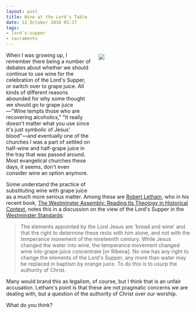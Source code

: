 ```yaml
---
layout: post
title: Wine at the Lord's Table
date: 12 October 2010 05:37
tags:
- lord's-supper
- sacraments
---
```

<div style="float: right; margin: 5px 1px 0px 20px; width: 250px; height: 373px;"><img src="https://dl.dropbox.com/u/3897986/Jake%20Blog%20Images/supper_elements.jpg" /></div>
<p>When I was growing up, I remember there being a number of debates about whether we should continue to use wine for the celebration of the Lord's Supper, or switch over to grape juice. All kinds of different reasons abounded for why some thought we should go to grape juice&mdash;"Wine tempts those who are recovering alcoholics," "It really doesn't matter what you use since it's just symbolic of Jesus' blood"&mdash;and eventually one of the churches I was a part of settled on half-wine and half-grape juice in the tray that was passed around. Most evangelical churches these days, it seems, don't even consider wine an option anymore.</p>
<p>Some understand the practice of substituting wine with grape juice as a much more serious matter. Among these are <a href="http://www.theopedia.com/Robert_Letham">Robert Letham</a>, who in his recent book, <a href="http://www.amazon.com/Westminster-Assembly-Theology-Historical-Reformed/dp/0875526128">The Westminster Assembly: Reading Its Theology in Historical Context</a>, notes this in a discussion on the view of the Lord's Supper in the <a href="http://www.opc.org/confessions.html">Westminster Standards</a>:</p>
<blockquote>
The elements appointed by the Lord Jesus are 'bread and wine' and that the right to determine these rests with him alone, and not with the temperance movement  of the nineteenth century. While Jesus changed the water into wine, the temperance movement changed wine into grape juice concentrate [or Ribena]. No one has any right to change the elements of the Lord's Supper, any more than water may be replaced in baptism by orange juice. To do this is to usurp the authority of Christ.
</blockquote>
<p>Many would brand this as legalism, of course, but I think that is an unfair accusation. Letham's point is that these are not pragmatic concerns we are dealing with, but a question of the authority of Christ over our worship.</p>

What do you think?
